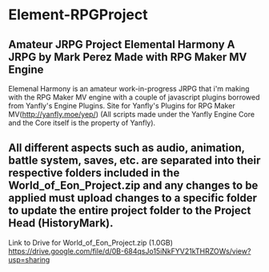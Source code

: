 # Element-RPGProject
Amateur JRPG Project
Elemental Harmony
A JRPG by Mark Perez
Made with RPG Maker MV Engine
---------------------------------------------------------------
Elemenal Harmony is an amateur work-in-progress JRPG that i'm making with the RPG Maker MV engine with a couple of javascript plugins borrowed from Yanfly's Engine Plugins. Site for Yanfly's Plugins for RPG Maker MV(http://yanfly.moe/yep/) (All scripts made under the Yanfly Engine Core and the Core itself is the property of Yanfly).

All different aspects such as audio, animation, battle system, saves, etc. are separated into their respective folders included in the World_of_Eon_Project.zip and any changes to be applied must upload changes to a specific folder to update the entire project folder to the Project Head (HistoryMark).
----------------------------------------------------------------
Link to Drive for World_of_Eon_Project.zip (1.0GB)
https://drive.google.com/file/d/0B-684qsJo15iNkFYV21kTHRZOWs/view?usp=sharing 
